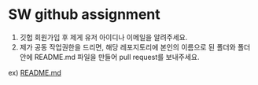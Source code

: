 # SW github assignment

1. 깃헙 회원가입 후 제게 유저 아이디나 이메일을 알려주세요.
2. 제가 공동 작업권한을 드리면, 해당 레포지토리에 본인의 이름으로 된 폴더와 폴더 안에 README.md 파일을 만들어 pull request를 보내주세요.

ex) [README.md](/해창/README.md)